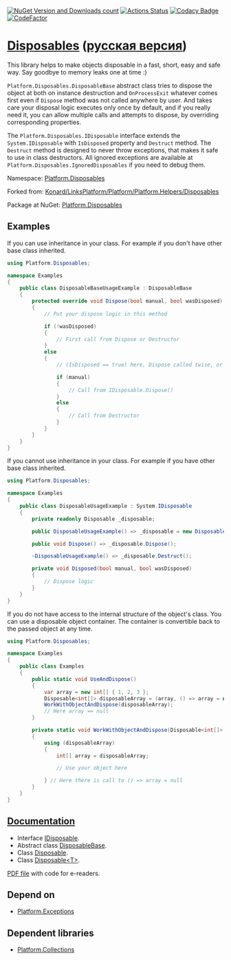 [![NuGet Version and Downloads count](https://buildstats.info/nuget/Platform.Disposables)](https://www.nuget.org/packages/Platform.Disposables)
[![Actions Status](https://github.com/linksplatform/Disposables/workflows/CD/badge.svg)](https://github.com/linksplatform/Disposables/actions?workflow=csharp)
[![Codacy Badge](https://api.codacy.com/project/badge/Grade/8fba2263c6a34204afc56553293d8225)](https://app.codacy.com/gh/linksplatform/Disposables?utm_source=github.com&utm_medium=referral&utm_content=linksplatform/Disposables&utm_campaign=Badge_Grade_Settings)
[![CodeFactor](https://www.codefactor.io/repository/github/linksplatform/disposables/badge)](https://www.codefactor.io/repository/github/linksplatform/disposables)

# [Disposables](https://github.com/linksplatform/Disposables) ([русская версия](README.ru.md))

This library helps to make objects disposable in a fast, short, easy and safe way. Say goodbye to memory leaks one at time :)

`Platform.Disposables.DisposableBase` abstract class tries to dispose the object at both on instance destruction and `OnProcessExit` whatever comes first even if `Dispose` method was not called anywhere by user. And takes care your disposal logic executes only once by default, and if you really need it, you can allow multiple calls and attempts to dispose, by overriding corresponding properties.

The `Platform.Disposables.IDisposable` interface extends the `System.IDisposable` with `IsDisposed` property and `Destruct` method. The `Destruct` method is designed to never throw exceptions, that makes it safe to use in class destructors. All ignored exceptions are available at `Platform.Disposables.IgnoredDisposables` if you need to debug them.

Namespace: [Platform.Disposables](https://linksplatform.github.io/Disposables/csharp/api/Platform.Disposables.html)

Forked from: [Konard/LinksPlatform/Platform/Platform.Helpers/Disposables](https://github.com/Konard/LinksPlatform/tree/708f6143645333781adae0cad7ae998fefcd6317/Platform/Platform.Helpers/Disposables)

Package at NuGet: [Platform.Disposables](https://www.nuget.org/packages/Platform.Disposables)

## Examples

If you can use inheritance in your class. For example if you don't have other base class inherited.

```C#
using Platform.Disposables;

namespace Examples
{
    public class DisposableBaseUsageExample : DisposableBase
    {
        protected override void Dispose(bool manual, bool wasDisposed)
        {
            // Put your dispose logic in this method

            if (!wasDisposed) 
            {
                // First call from Dispose or Destructor
            }
            else 
            {
                // (IsDisposed == true) here, Dispose called twise, or Dispose and Destructor were called

                if (manual)
                {
                    // Call from IDisposable.Dispose()
                }
                else
                {
                    // Call from Destructor
                }
            }
        }
    }
}
```

If you cannot use inheritance in your class. For example if you have other base class inherited.

```C#
using Platform.Disposables;

namespace Examples
{
    public class DisposableUsageExample : System.IDisposable
    {
        private readonly Disposable _disposable;

        public DisposableUsageExample() => _disposable = new Disposable(Disposed);

        public void Dispose() => _disposable.Dispose();

        ~DisposableUsageExample() => _disposable.Destruct();

        private void Disposed(bool manual, bool wasDisposed)
        {
            // Dispose logic
        }
    }
}
```

If you do not have access to the internal structure of the object's class. You can use a disposable object container. The container is convertible back to the passed object at any time.

```C#
using Platform.Disposables;

namespace Examples
{
    public class Examples
    {
        public static void UseAndDispose()
        {
            var array = new int[] { 1, 2, 3 };
            Disposable<int[]> disposableArray = (array, () => array = null);
            WorkWithObjectAndDispose(disposableArray);
            // Here array == null
        }

        private static void WorkWithObjectAndDispose(Disposable<int[]> disposableArray)
        {
            using (disposableArray)
            {
                int[] array = disposableArray;

                // Use your object here

            } // Here there is call to () => array = null
        }
    }
}
```

## [Documentation](https://linksplatform.github.io/Disposables)
*   Interface [IDisposable](https://linksplatform.github.io/Disposables/csharp/api/Platform.Disposables.IDisposable.html).
*   Abstract class [DisposableBase](https://linksplatform.github.io/Disposables/csharp/api/Platform.Disposables.DisposableBase.html).
*   Class [Disposable](https://linksplatform.github.io/Disposables/csharp/api/Platform.Disposables.Disposable.html).
*   Class [Disposable\<T\>](https://linksplatform.github.io/Disposables/csharp/api/Platform.Disposables.Disposable-1.html).

[PDF file](https://linksplatform.github.io/Disposables/csharp/Platform.Disposables.pdf) with code for e-readers.

## Depend on
*   [Platform.Exceptions](https://github.com/linksplatform/Exceptions)

## Dependent libraries
*   [Platform.Collections](https://github.com/linksplatform/Collections)
